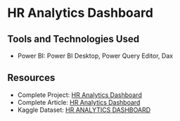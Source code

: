 # HR Analytics Dashboard

## Tools and Technologies Used
- Power BI: Power BI Desktop, Power Query Editor, Dax

## Resources
- Complete Project: [HR Analytics Dashboard](https://github.com/nibeditans/HR-Analytics-Dashboard)
- Complete Article: [HR Analytics Dashboard](https://nsdsda.medium.com/hr-analytics-dashboard-04bea8fc08cd)
- Kaggle Dataset: [HR ANALYTICS DASHBOARD](https://www.kaggle.com/datasets/nibeditasahu/hr-analttics-dashboard)
